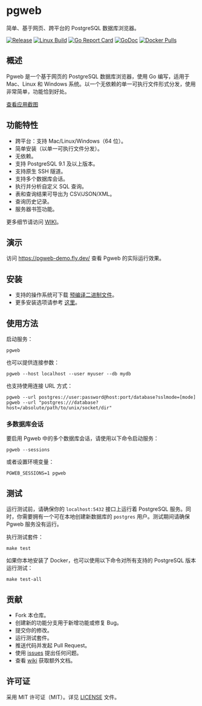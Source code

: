 # pgweb

简单、基于网页、跨平台的 PostgreSQL 数据库浏览器。

[![Release](https://img.shields.io/github/release/sosedoff/pgweb.svg?label=Release)](https://github.com/sosedoff/pgweb/releases)
[![Linux Build](https://github.com/sosedoff/pgweb/actions/workflows/checks.yml/badge.svg)](https://github.com/sosedoff/pgweb/actions?query=branch%3Amain)
[![Go Report Card](https://goreportcard.com/badge/github.com/sosedoff/pgweb)](https://goreportcard.com/report/github.com/sosedoff/pgweb)
[![GoDoc](https://godoc.org/github.com/sosedoff/pgweb?status.svg)](https://godoc.org/github.com/sosedoff/pgweb)
[![Docker Pulls](https://img.shields.io/docker/pulls/sosedoff/pgweb.svg)](https://hub.docker.com/r/sosedoff/pgweb/)

## 概述

Pgweb 是一个基于网页的 PostgreSQL 数据库浏览器，使用 Go 编写，适用于 Mac、Linux 和 Windows 系统。以一个无依赖的单一可执行文件形式分发，使用非常简单，功能恰到好处。

[查看应用截图](SCREENS.md)

## 功能特性

- 跨平台：支持 Mac/Linux/Windows（64 位）。
- 简单安装（以单一可执行文件分发）。
- 无依赖。
- 支持 PostgreSQL 9.1 及以上版本。
- 支持原生 SSH 隧道。
- 支持多个数据库会话。
- 执行并分析自定义 SQL 查询。
- 表和查询结果可导出为 CSV/JSON/XML。
- 查询历史记录。
- 服务器书签功能。

更多细节请访问 [WIKI](https://github.com/sosedoff/pgweb/wiki)。

## 演示

访问 https://pgweb-demo.fly.dev/ 查看 Pgweb 的实际运行效果。

## 安装

- 支持的操作系统可下载 [预编译二进制文件](https://github.com/sosedoff/pgweb/releases)。
- 更多安装选项请参考 [这里](https://github.com/sosedoff/pgweb/wiki/Installation)。

## 使用方法

启动服务：

```
pgweb
```

也可以提供连接参数：

```
pgweb --host localhost --user myuser --db mydb
```

也支持使用连接 URL 方式：

```
pgweb --url postgres://user:password@host:port/database?sslmode=[mode]
pgweb --url "postgres:///database?host=/absolute/path/to/unix/socket/dir"
```

### 多数据库会话

要启用 Pgweb 中的多个数据库会话，请使用以下命令启动服务：

```
pgweb --sessions
```

或者设置环境变量：

```
PGWEB_SESSIONS=1 pgweb
```

## 测试

运行测试前，请确保你的 `localhost:5432` 接口上运行着 PostgreSQL 服务。同时，你需要拥有一个可在本地创建新数据库的 `postgres` 用户。测试期间请确保 Pgweb 服务没有运行。

执行测试套件：

```
make test
```

如果你本地安装了 Docker，也可以使用以下命令对所有支持的 PostgreSQL 版本运行测试：

```
make test-all
```

## 贡献

- Fork 本仓库。
- 创建新的功能分支用于新增功能或修复 Bug。
- 提交你的修改。
- 运行测试套件。
- 推送代码并发起 Pull Request。
- 使用 [issues](https://github.com/sosedoff/pgweb/issues) 提出任何问题。
- 查看 [wiki](https://github.com/sosedoff/pgweb/wiki) 获取额外文档。

## 许可证

采用 MIT 许可证（MIT）。详见 [LICENSE](LICENSE) 文件。